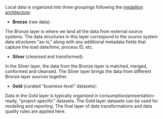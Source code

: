 Local data is organized into three groupings following the [medallion
architecture](https://www.databricks.com/glossary/medallion-architecture):

* **Bronze** (raw data):

The Bronze layer is where we land all the data from external source systems. The data structures in
this layer correspond to the source system data structures "as-is," along with any additional
metadata fields that capture the load date/time, process ID, etc.

* **Silver** (cleansed and transformed):

In the Silver layer, the data from the Bronze layer is matched, merged, conformed and cleansed.  The
Silver layer brings the data from different Bronze layer sources together.


* **Gold** (curated "business-level" datasets):

Data in the Gold layer is typically organized in consumption/presentation-ready, "project-specific"
datasets.  The Gold layer datasets can be used for modeling and reporting.  The final layer of data
transformations and data quality rules are applied here.
